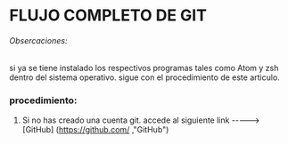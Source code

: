 # FLUJO COMPLETO DE GIT

###### Obsercaciones:
si ya se tiene instalado  los respectivos programas tales como Atom y zsh dentro del sistema operativo. sigue con el procedimiento de este articulo.

### procedimiento:

1. Si no has creado una cuenta git. accede al siguiente link -----> [GitHub] (https://github.com/ ,"GitHub")
